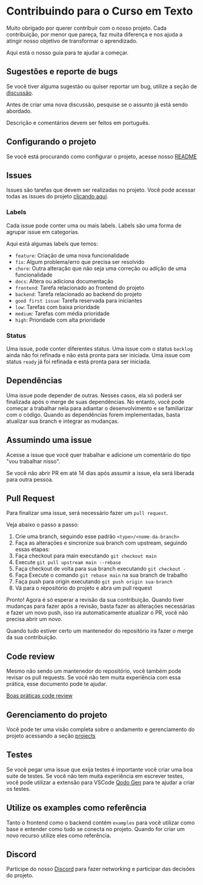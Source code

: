 # Contribuindo para o Curso em Texto

Muito obrigado por querer contribuir com o nosso projeto. Cada contribuição, por menor que pareça, faz muita diferença e nos ajuda a atingir nosso objetivo de transformar o aprendizado.

Aqui está o nosso guia para te ajudar a começar.

## Sugestões e reporte de bugs

Se você tiver alguma sugestão ou quiser reportar um bug, utilize a seção de [discussão](https://github.com/d3vlopes/curso-em-texto/discussions).

Antes de criar uma nova discussão, pesquise se o assunto já está sendo abordado.

Descrição e comentários devem ser feitos em português.

## Configurando o projeto

Se você está procurando como configurar o projeto, acesse nosso [README](README.md)

## Issues

Issues são tarefas que devem ser realizadas no projeto. Você pode acessar todas as issues do projeto [clicando aqui](https://github.com/d3vlopes/curso-em-texto/issues).

### Labels

Cada issue pode conter uma ou mais labels. Labels são uma forma de agrupar issue em categorias.

Aqui está algumas labels que temos:

- `feature`: Criação de uma nova funcionalidade
- `fix`: Algum problema/erro que precisa ser resolvido </br>
- `chore`: Outra alteração que não seja uma correção ou adição de uma funcionalidade </br>
- `docs`: Altera ou adiciona documentação </br>
- `frontend`: Tarefa relacionado ao frontend do projeto </br>
- `backend`: Tarefa relacionado ao backend do projeto </br>
- `good first issue`: Tarefa reservada para iniciantes
- `low`: Tarefas com baixa prioridade </br>
- `medium`: Tarefas com média prioridade </br>
- `high`: Prioridade com alta prioridade </br>

### Status

Uma issue, pode conter diferentes status. Uma issue com o status `backlog` ainda não foi refinada e não está pronta para ser iniciada. Uma issue com status `ready` já foi refinada e está pronta para ser iniciada.

## Dependências

Uma issue pode depender de outras. Nesses casos, ela só poderá ser finalizada após o merge de suas dependências. No entanto, você pode começar a trabalhar nela para adiantar o desenvolvimento e se familiarizar com o código. Quando as dependências forem implementadas, basta atualizar sua branch e integrar as mudanças.

## Assumindo uma issue

Acesse a issue que você quer trabalhar e adicione um comentário do tipo "vou trabalhar nisso".

Se você não abrir PR em até 14 dias após assumir a issue, ela será liberada para outra pessoa.

## Pull Request

Para finalizar uma issue, será necessário fazer um `pull request`.

Veja abaixo o passo a passo:

1. Crie uma branch, seguindo esse padrão `<type>/<nome-da-branch>`
2. Faça as alterações e sincronize sua branch com upstream, seguindo essas etapas:
3. Faça checkout para main executando `git checkout main`
4. Execute `git pull upstream main --rebase`
5. Faça checkout de volta para sua branch executando `git checkout -`
6. Faça Execute o comando `git rebase main` na sua branch de trabalho
7. Faça push para origin executando `git push origin sua-branch`
8. Vá para o repositório do projeto e abra um pull request

Pronto! Agora é só esperar a revisão da sua contribuição. Quando tiver mudanças para fazer após a revisão, basta fazer as alterações necessárias e fazer um novo push, isso ira automaticamente atualizar o PR, você não precisa abrir um novo.

Quando tudo estiver certo um mantenedor do repositório ira fazer o merge da sua contribuição.

## Code review

Mesmo não sendo um mantenedor do repositório, você também pode revisar os pull requests. Se você não tem muita experiência com essa prática, esse documento pode te ajudar.

[Boas práticas code review](https://goldenrod-pen-c7d.notion.site/Boas-pr-ticas-code-review-5cc604dadb9f4571b2a50ef5ba598045)

## Gerenciamento do projeto

Você pode ter uma visão completa sobre o andamento e gerenciamento do projeto acessando a seção [projects](https://github.com/users/d3vlopes/projects/13)

## Testes

Se você pegar uma issue que exija testes é importante você criar uma boa suite de testes. Se você não tem muita experiência em escrever testes, você pode utilizar a extensão para VSCode [Qodo Gen](https://marketplace.visualstudio.com/items?itemName=Codium.codium) para te ajudar a criar os testes.

## Utilize os examples como referência

Tanto o frontend como o backend contém `examples` para você utilizar como base e entender como tudo se conecta no projeto. Quando for criar um novo recurso utilize eles como referência.

## Discord

Participe do nosso [Discord](https://discord.gg/55e3kf6DPv) para fazer networking e participar das decisões do projeto.
